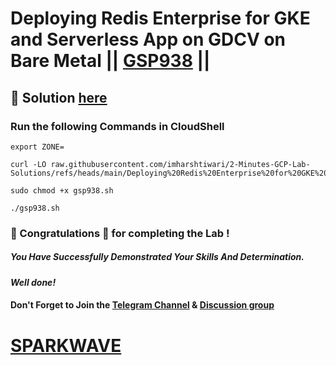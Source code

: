 # Deploying Redis Enterprise for GKE and Serverless App on GDCV on Bare Metal || [GSP938](https://www.cloudskillsboost.google/focuses/21603?parent=catalog) ||

## 🔑 Solution [here](https://www.youtube.com/@sparkwave.01)

### Run the following Commands in CloudShell

```
export ZONE=
```
```
curl -LO raw.githubusercontent.com/imharshtiwari/2-Minutes-GCP-Lab-Solutions/refs/heads/main/Deploying%20Redis%20Enterprise%20for%20GKE%20and%20Serverless%20App%20on%20GDCV%20on%20Bare%20Metal/gsp938.sh

sudo chmod +x gsp938.sh

./gsp938.sh
```

### 🐼 Congratulations 🎉 for completing the Lab !

##### *You Have Successfully Demonstrated Your Skills And Determination.*

#### *Well done!*

#### Don't Forget to Join the [Telegram Channel](https://t.me/sparkwave.01) & [Discussion group](https://t.me/sparkwave.01chats)

# [SPARKWAVE](https://www.youtube.com/@sparkwave.01)
